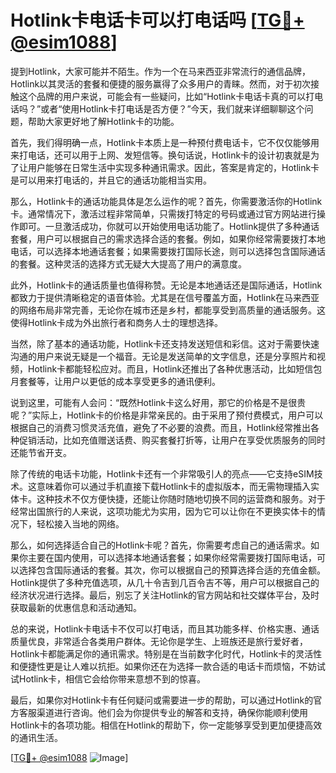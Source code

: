 # Hotlink卡电话卡可以打电话吗 [[TG💪+ @esim1088](https://t.me/s/esim1088)]

提到Hotlink，大家可能并不陌生。作为一个在马来西亚非常流行的通信品牌，Hotlink以其灵活的套餐和便捷的服务赢得了众多用户的青睐。然而，对于初次接触这个品牌的用户来说，可能会有一些疑问，比如“Hotlink卡电话卡真的可以打电话吗？”或者“使用Hotlink卡打电话是否方便？”今天，我们就来详细聊聊这个问题，帮助大家更好地了解Hotlink卡的功能。

首先，我们得明确一点，Hotlink卡本质上是一种预付费电话卡，它不仅仅能够用来打电话，还可以用于上网、发短信等。换句话说，Hotlink卡的设计初衷就是为了让用户能够在日常生活中实现多种通讯需求。因此，答案是肯定的，Hotlink卡是可以用来打电话的，并且它的通话功能相当实用。

那么，Hotlink卡的通话功能具体是怎么运作的呢？首先，你需要激活你的Hotlink卡。通常情况下，激活过程非常简单，只需拨打特定的号码或通过官方网站进行操作即可。一旦激活成功，你就可以开始使用电话功能了。Hotlink提供了多种通话套餐，用户可以根据自己的需求选择合适的套餐。例如，如果你经常需要拨打本地电话，可以选择本地通话套餐；如果需要拨打国际长途，则可以选择包含国际通话的套餐。这种灵活的选择方式无疑大大提高了用户的满意度。

此外，Hotlink卡的通话质量也值得称赞。无论是本地通话还是国际通话，Hotlink都致力于提供清晰稳定的语音体验。尤其是在信号覆盖方面，Hotlink在马来西亚的网络布局非常完善，无论你在城市还是乡村，都能享受到高质量的通话服务。这使得Hotlink卡成为外出旅行者和商务人士的理想选择。

当然，除了基本的通话功能，Hotlink卡还支持发送短信和彩信。这对于需要快速沟通的用户来说无疑是一个福音。无论是发送简单的文字信息，还是分享照片和视频，Hotlink卡都能轻松应对。而且，Hotlink还推出了各种优惠活动，比如短信包月套餐等，让用户以更低的成本享受更多的通讯便利。

说到这里，可能有人会问：“既然Hotlink卡这么好用，那它的价格是不是很贵呢？”实际上，Hotlink卡的价格是非常亲民的。由于采用了预付费模式，用户可以根据自己的消费习惯灵活充值，避免了不必要的浪费。而且，Hotlink经常推出各种促销活动，比如充值赠送话费、购买套餐打折等，让用户在享受优质服务的同时还能节省开支。

除了传统的电话卡功能，Hotlink卡还有一个非常吸引人的亮点——它支持eSIM技术。这意味着你可以通过手机直接下载Hotlink卡的虚拟版本，而无需物理插入实体卡。这种技术不仅方便快捷，还能让你随时随地切换不同的运营商和服务。对于经常出国旅行的人来说，这项功能尤为实用，因为它可以让你在不更换实体卡的情况下，轻松接入当地的网络。

那么，如何选择适合自己的Hotlink卡呢？首先，你需要考虑自己的通话需求。如果你主要在国内使用，可以选择本地通话套餐；如果你经常需要拨打国际电话，可以选择包含国际通话的套餐。其次，你可以根据自己的预算选择合适的充值金额。Hotlink提供了多种充值选项，从几十令吉到几百令吉不等，用户可以根据自己的经济状况进行选择。最后，别忘了关注Hotlink的官方网站和社交媒体平台，及时获取最新的优惠信息和活动通知。

总的来说，Hotlink卡电话卡不仅可以打电话，而且其功能多样、价格实惠、通话质量优良，非常适合各类用户群体。无论你是学生、上班族还是旅行爱好者，Hotlink卡都能满足你的通讯需求。特别是在当前数字化时代，Hotlink卡的灵活性和便捷性更是让人难以抗拒。如果你还在为选择一款合适的电话卡而烦恼，不妨试试Hotlink卡，相信它会给你带来意想不到的惊喜。

最后，如果你对Hotlink卡有任何疑问或需要进一步的帮助，可以通过Hotlink的官方客服渠道进行咨询。他们会为你提供专业的解答和支持，确保你能顺利使用Hotlink卡的各项功能。相信在Hotlink的帮助下，你一定能够享受到更加便捷高效的通讯生活。

[[TG💪+ @esim1088](https://t.me/s/esim1088) ![Image](https://i.postimg.cc/4NQfJmqS/Snipaste-2025-05-13-00-14-12.png)]